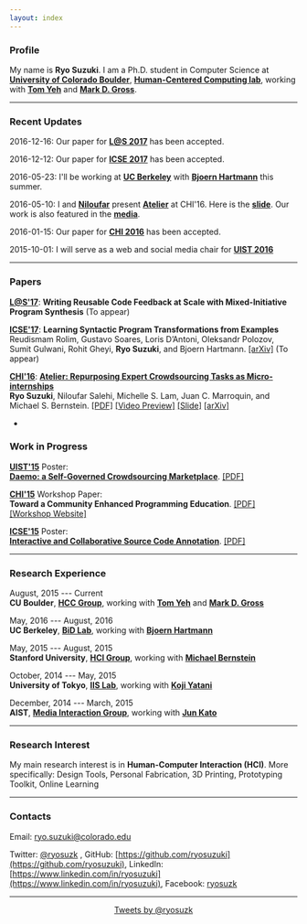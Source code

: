 ```yaml
---
layout: index
---
```


### Profile

My name is **Ryo Suzuki**.
I am a Ph.D. student in Computer Science at [**University of Colorado Boulder**](http://www.colorado.edu/cs/), [**Human-Centered Computing lab**](http://hcc.colorado.edu/), working with [**Tom Yeh**](http://tomyeh.info/) and [**Mark D. Gross**](http://mdgross.net/).


---


### Recent Updates

2016-12-16: Our paper for [**L@S 2017**](http://learningatscale.acm.org/las2017/) has been accepted.

2016-12-12: Our paper for [**ICSE 2017**](http://icse2017.gatech.edu/) has been accepted.

2016-05-23: I'll be working at [**UC Berkeley**](http://bid.berkeley.edu/) with [**Bjoern Hartmann**](http://people.eecs.berkeley.edu/~bjoern/) this summer.

2016-05-10: I and [**Niloufar**](http://stanford.edu/~niloufar/) present [**Atelier**](http://hci.stanford.edu/publications/2016/atelier/atelier_2016.pdf) at CHI'16. Here is the [**slide**](/publications/chi-2016-slide.pdf).
Our work is also featured in the [**media**](https://backchannel.com/its-not-just-robots-skilled-jobs-are-going-to-meatware-954adf770710).


2016-01-15: Our paper for [**CHI 2016**](https://chi2016.acm.org/wp/) has been accepted.

2015-10-01: I will serve as a web and social media chair for [**UIST 2016**](http://uist.acm.org/uist2016/)



---

### Papers

[**L@S'17**](http://learningatscale.acm.org/las2017/): **Writing Reusable Code Feedback at Scale with Mixed-Initiative Program Synthesis** (To appear)

[**ICSE'17**](http://icse2017.gatech.edu/): **Learning Syntactic Program Transformations from Examples** <br>
Reudismam Rolim, Gustavo Soares, Loris D’Antoni, Oleksandr Polozov, Sumit Gulwani, Rohit Gheyi, **Ryo Suzuki**, and Bjoern Hartmann. [[arXiv]](https://arxiv.org/abs/1608.09000) (To appear)

[**CHI'16**](https://chi2016.acm.org/wp/): [**Atelier: Repurposing Expert Crowdsourcing Tasks as Micro-internships**](http://dl.acm.org/citation.cfm?id=2858121) <br>
**Ryo Suzuki**, Niloufar Salehi, Michelle S. Lam, Juan C. Marroquin, and Michael S. Bernstein. [[PDF]](http://hci.stanford.edu/publications/2016/atelier/atelier_2016.pdf) [[Video Preview]](https://youtu.be/tBojZejtFQo) [[Slide]](/publications/chi-2016-slide.pdf) [[arXiv]](https://arxiv.org/abs/1602.06634)

-

### Work in Progress

[**UIST'15**](http://uist.acm.org/uist2015/about) Poster: <br>
[**Daemo: a Self-Governed Crowdsourcing Marketplace**](http://dl.acm.org/citation.cfm?id=2815739). [[PDF]](http://hci.stanford.edu/publications/2015/crowdresearch/daemo-uist.pdf)

[**CHI'15**](http://chi2015.acm.org/) Workshop Paper: <br>
**Toward a Community Enhanced Programming Education**.  [[PDF]](/publications/chi-2015.pdf) [[Workshop Website]](http://hci.tokyo/)

[**ICSE'15**](http://2015.icse-conferences.org/) Poster: <br>
[**Interactive and Collaborative Source Code Annotation**](http://dl.acm.org/citation.cfm?id=2819173). [[PDF]](/publications/icse-2015.pdf)

---


### Research Experience

August, 2015 --- Current <br>
**CU Boulder**, [**HCC Group**](http://hcc.colorado.edu/), working with [**Tom Yeh**](http://tomyeh.info/) and [**Mark D. Gross**](http://mdgross.net/)

May, 2016 --- August, 2016 <br>
**UC Berkeley**, [**BiD Lab**](http://bid.berkeley.edu/), working with [**Bjoern Hartmann**](http://people.eecs.berkeley.edu/~bjoern/)

May, 2015 --- August, 2015 <br>
**Stanford University**, [**HCI Group**](http://hci.stanford.edu/), working with [**Michael Bernstein**](http://people.eecs.berkeley.edu/~bjoern/)

October, 2014 --- May, 2015 <br>
**University of Tokyo**, [**IIS Lab**](http://iis-lab.org/), working with [**Koji Yatani**](http://yatani.jp/)

December, 2014 --- March, 2015 <br>
**AIST**, [**Media Interaction Group**](https://staff.aist.go.jp/m.goto/MIG/index-j.html), working with [**Jun Kato**](http://junkato.jp/)


---


### Research Interest

My main research interest is in **Human-Computer Interaction (HCI)**.
More specifically: Design Tools, Personal Fabrication, 3D Printing, Prototyping Toolkit, Online Learning

---


### Contacts

Email: ryo.suzuki@colorado.edu

Twitter: [@ryosuzk](https://twitter.com/ryosuzk) , GitHub: [https://github.com/ryosuzuki](https://github.com/ryosuzuki),  LinkedIn: [https://www.linkedin.com/in/ryosuzuki](https://www.linkedin.com/in/ryosuzuki), Facebook: [ryosuzk](https://facebook.com/ryosuzk)

---

<div style="text-align:center;">
<a class="twitter-timeline" href="https://twitter.com/ryosuzk" data-widget-id="586803163707023360" width="580" >Tweets by @ryosuzk</a>
</div>
